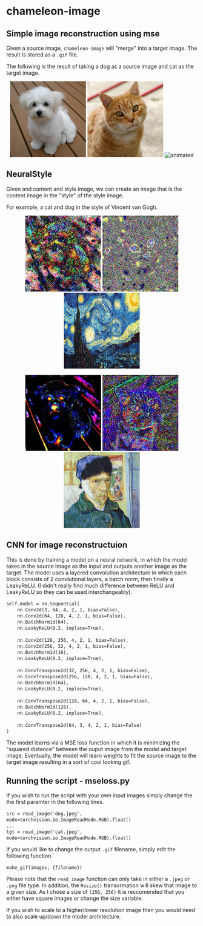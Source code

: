 # chameleon-image

## Simple image reconstruction using mse
Given a source image, `chameleon-image` will "merge" into a target image. The result is stored as a `.gif` file.

The following is the result of taking a dog as a source image and cat as the target image.

<p align="center" >
  <img src="dog.jpeg" width="200" height="200"/>
  <img src="cat.jpeg" width="200" height="200"/>
  <img src="results/result.gif" alt="animated" width="200" height="200"/>
</p>

## NeuralStyle
Given and content and style image, we can create an image that is the content image in the "style" of the style image.

For example, a cat and dog in the style of Vincent van Gogh.

<p align="center" >
  <img src="results/dogxvan_256.jpeg" width="200" height="200"/>
  <img src="results/catxvan_256.jpeg" width="200" height="200"/>
  <img src="van.jpeg" width="200" height="200"/>
</p>

<p align="center" >
  <img src="results/dogxvan1_256.jpeg" width="200" height="200"/>
  <img src="results/catxvan1_256.jpeg" width="200" height="200"/>
  <img src="van1.jpeg" width="200" height="200"/>
</p>

<!-- <p align="center" >
  <img src="results/dogxvan_512.jpeg" width="200" height="200"/>
  <img src="results/catxvan_512.jpeg" width="200" height="200"/>
  <img src="van.jpeg" width="200" height="200"/>
</p>

<p align="center" >
  <img src="results/dogxvan1_512.jpeg" width="200" height="200"/>
  <img src="results/catxvan1_512.jpeg" width="200" height="200"/>
  <img src="van1.jpeg" width="200" height="200"/> -->
<!-- </p> -->

## CNN for image reconstructuion
This is done by training a model on a neural network, in which the model takes in the source image as the input and outputs another image as the target. The model uses a layered convolution architecture in which each block consists of 2 convlutional layers, a batch norm, then finally a LeakyReLU. (I didn't really find much difference between ReLU and LeakyReLU so they can be used interchangeably).

```
self.model = nn.Sequential(
    nn.Conv2d(3, 64, 4, 2, 1, bias=False),
    nn.Conv2d(64, 128, 4, 2, 1, bias=False),
    nn.BatchNorm1d(64),
    nn.LeakyReLU(0.2, inplace=True),

    nn.Conv2d(128, 256, 4, 2, 1, bias=False),
    nn.Conv2d(256, 32, 4, 2, 1, bias=False),
    nn.BatchNorm1d(16),
    nn.LeakyReLU(0.2, inplace=True),

    nn.ConvTranspose2d(32, 256, 4, 2, 1, bias=False),
    nn.ConvTranspose2d(256, 128, 4, 2, 1, bias=False),
    nn.BatchNorm1d(64),
    nn.LeakyReLU(0.2, inplace=True),

    nn.ConvTranspose2d(128, 64, 4, 2, 1, bias=False),
    nn.BatchNorm1d(128),
    nn.LeakyReLU(0.2, inplace=True),

    nn.ConvTranspose2d(64, 3, 4, 2, 1, bias=False)
)
```

The model learns via a MSE loss function in which it is minimizing the "squared distance" between the ouput image from the model and target image. Eventually, the model will learn weights to fit the source image to the target image resulting in a sort of cool looking gif.

## Running the script - mseloss.py
If you wish to run the script with your own input images simply change the the first paramter in the following lines.

```
src = read_image('dog.jpeg', mode=torchvision.io.ImageReadMode.RGB).float()
...
tgt = read_image('cat.jpeg', mode=torchvision.io.ImageReadMode.RGB).float()
```

If you would like to change the output `.gif` filename, simply edit the following function.
```
make_gif(images, {filename})
```

Please note that the `read_image` function can only take in either a `.jpeg` or `.png` file type. In addition, the `Resize()` transormation will skew that image to a given size. As I chose a size of `(256, 256)` it is reccomended that you either have square images or change the size variable.

If you wish to scale to a higher/lower resolution image then you would need to also scale up/down the model architecture.